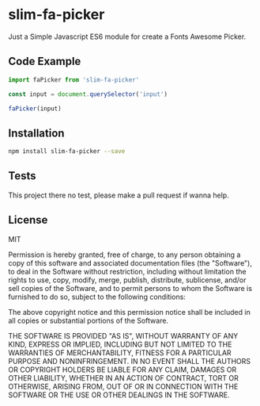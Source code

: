 # slim-fa-picker

Just a Simple Javascript ES6 module for create a Fonts Awesome Picker.


## Code Example

```js
import faPicker from 'slim-fa-picker'

const input = document.querySelector('input')

faPicker(input)

```

## Installation


```sh
npm install slim-fa-picker --save

```

## Tests

This project there no test, please make a pull request if wanna help.


## License

MIT

Permission is hereby granted, free of charge, to any person obtaining a copy of this software and associated documentation files (the "Software"), to deal in the Software without restriction, including without limitation the rights to use, copy, modify, merge, publish, distribute, sublicense, and/or sell copies of the Software, and to permit persons to whom the Software is furnished to do so, subject to the following conditions:

The above copyright notice and this permission notice shall be included in all copies or substantial portions of the Software.

THE SOFTWARE IS PROVIDED "AS IS", WITHOUT WARRANTY OF ANY KIND, EXPRESS OR IMPLIED, INCLUDING BUT NOT LIMITED TO THE WARRANTIES OF MERCHANTABILITY, FITNESS FOR A PARTICULAR PURPOSE AND NONINFRINGEMENT. IN NO EVENT SHALL THE AUTHORS OR COPYRIGHT HOLDERS BE LIABLE FOR ANY CLAIM, DAMAGES OR OTHER LIABILITY, WHETHER IN AN ACTION OF CONTRACT, TORT OR OTHERWISE, ARISING FROM, OUT OF OR IN CONNECTION WITH THE SOFTWARE OR THE USE OR OTHER DEALINGS IN THE SOFTWARE.
